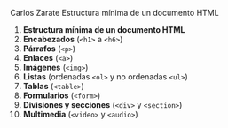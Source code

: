 Carlos Zarate
Estructura mínima de un documento HTML

1. **Estructura mínima de un documento HTML**
2. **Encabezados** (`<h1>` a `<h6>`)
3. **Párrafos** (`<p>`)
4. **Enlaces** (`<a>`)
5. **Imágenes** (`<img>`)
6. **Listas** (ordenadas `<ol>` y no ordenadas `<ul>`)
7. **Tablas** (`<table>`)
8. **Formularios** (`<form>`)
9. **Divisiones y secciones** (`<div>` y `<section>`)
10. **Multimedia** (`<video>` y `<audio>`)
